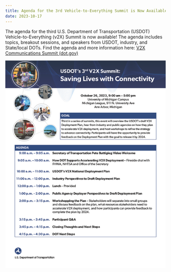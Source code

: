 ```yaml
---
title: Agenda for the 3rd Vehicle-to-Everything Summit is Now Available
date: 2023-10-17
---
```


The agenda for the third U.S. Department of Transportation (USDOT) Vehicle-to-Everything (v2X) Summit is now available! The agenda includes topics, breakout sessions, and speakers from USDOT, industry, and State/local DOTs. Find the agenda and more information here: [V2X Communications Summit (dot.gov)](https://www.its.dot.gov/research_areas/emerging_tech/htm/ITS_V2X_CommunicationSummit.htm)

![USDOT's 3rd V2X Summit: Saving Lives with Connectivity](press-images/v2x_communication_summit_agenda.png)

